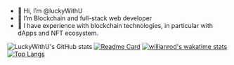 - 👋 Hi, I’m @luckyWithU
- 👀 I’m Blockchain and full-stack web developer
- 🌱 I have experience with blockchain technologies, in particular with dApps and NFT ecosystem.

![LuckyWithU's GitHub stats](https://github-readme-stats.vercel.app/api?username=LuckyWithU&hide=stars&theme=dark)
[![Readme Card](https://github-readme-stats.vercel.app/api/pin/?username=luckyWithU&repo=github-readme-stats)](https://github.com/anuraghazra/github-readme-stats)
[![willianrod's wakatime stats](https://github-readme-stats.vercel.app/api/wakatime?username=luckyWithU)](https://github.com/anuraghazra/github-readme-stats)
[![Top Langs](https://github-readme-stats.vercel.app/api/top-langs/?username=luckyWithU&layout=compact&langs_count=8)](https://github.com/anuraghazra/github-readme-stats)


<!---
luckyWithU/luckyWithU is a ✨ special ✨ repository because its `README.md` (this file) appears on your GitHub profile.
You can click the Preview link to take a look at your changes.
--->
